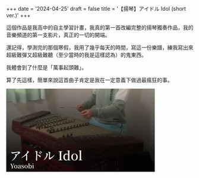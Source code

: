 +++
date = '2024-04-25'
draft = false
title = '【揚琴】アイドル Idol (short ver.)'
+++




這個作品是我高中的自主學習計畫，我真的第一首改編完整的揚琴獨奏作品，我的音樂頻道的第一支影片，真正的一切的開端。

還記得，學測完的那個寒假，我用了幾乎每天的時間，寫這一份樂譜，練我寫出來超級難彈又超級難聽（至少當時的我是這樣認為）的鬼東西。

我體會到了什麼是「萬事起頭難」。

算了先這樣，簡單來說這首曲子肯定是我在一定意義下做過最瘋狂的事。


[![【揚琴】アイドル Idol (short ver.)](idoll.jpg)](https://youtu.be/D3Sl6DqqDM8)
